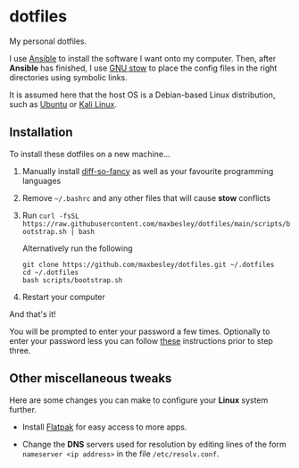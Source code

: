 # dotfiles

My personal dotfiles.

I use [Ansible](https://ansible.com) to install the software I want onto my computer.
Then, after **Ansible** has finished, I use [GNU stow](https://youtube.com/watch?v=y6XCebnB9gs)
to place the config files in the right directories using symbolic links.

It is assumed here that the host OS is a Debian-based Linux distribution, such as [Ubuntu](https://ubuntu.com/desktop) or [Kali Linux](https://kali.org).

## Installation

To install these dotfiles on a new machine...

1. Manually install [diff-so-fancy](https://github.com/so-fancy/diff-so-fancy) as well as your favourite programming languages

2. Remove `~/.bashrc` and any other files that will cause **stow** conflicts

3. Run `curl -fsSL https://raw.githubusercontent.com/maxbesley/dotfiles/main/scripts/bootstrap.sh | bash`

   Alternatively run the following
   ```
   git clone https://github.com/maxbesley/dotfiles.git ~/.dotfiles
   cd ~/.dotfiles
   bash scripts/bootstrap.sh
   ```

4. Restart your computer

And that's it!

You will be prompted to enter your password a few times. Optionally to enter your password less you can follow
[these](https://askubuntu.com/questions/852527/how-do-i-stop-ubuntu-from-asking-for-my-password-every-time-i-install-something)
instructions prior to step three.


## Other miscellaneous tweaks

Here are some changes you can make to configure your **Linux** system further.

- Install [Flatpak](https://flatpak.org) for easy access to more apps.

- Change the **DNS** servers used for resolution by editing lines of
  the form `nameserver <ip address>` in the file `/etc/resolv.conf`.

